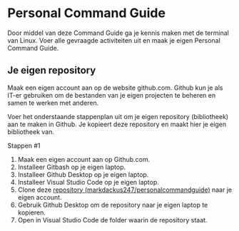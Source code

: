 # Personal Command Guide
Door middel van deze Command Guide ga je kennis maken met de terminal van Linux. Voer alle gevraagde activiteiten uit en maak je eigen Personal Command Guide.

## Je eigen repository
Maak een eigen account aan op de website github.com. Github kun je als IT-er gebruiken om de bestanden van je eigen projecten te beheren en samen te werken met anderen.

Voer het onderstaande stappenplan uit om je eigen repository (bibliotheek) aan te maken in Github. Je kopieert deze repository en maakt hier je eigen bibliotheek van.

Stappen #1
1. Maak een eigen account aan op Github.com.
2. Installeer Gitbash op je eigen laptop.
3. Installeer Github Desktop op je eigen laptop.
4. Installeer Visual Studio Code op je eigen laptop.
5. Clone deze [repository (markdackus247/personalcommandguide)](https://github.com/markdackus247/personalcommandguide.git) naar je eigen account. 
6. Gebruik Github Desktop om de repository naar je eigen laptop te kopieren.
7. Open in Visual Studio Code de folder waarin de repository staat.